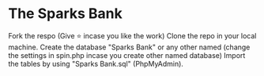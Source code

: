 # The Sparks Bank
Fork the respo (Give ⭐ incase you like the work) 
Clone the repo in your local machine. 
Create the database "Sparks Bank" or any other named (change the settings in spin.php incase you create other named database)
Import the tables by using "Sparks Bank.sql" (PhpMyAdmin).
